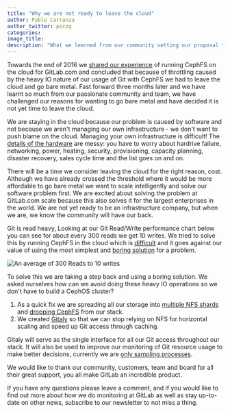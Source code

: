 ```yaml
---
title: "Why we are not ready to leave the cloud"
author: Pablo Carranza
author_twitter: psczg
categories:
image_title:
description: "What we learned from our community vetting our proposal to leave the cloud"
---
```


Towards the end of 2016 we [shared our experience](https://about.gitlab.com/2016/11/10/why-choose-bare-metal/) of running CephFS on the cloud for GitLab.com and concluded that because of throttling caused by the heavy IO nature of our usage of Git with CephFS we had to leave the cloud and go bare metal. Fast forward three months later and we have learnt so much from our passionate community and team, we have challenged our reasons for wanting to go bare metal and have decided it is not yet time to leave the cloud.

<!-- more -->

We are staying in the cloud because our problem is caused by software and not because we aren't managing our own infrastructure - we don't want to push blame on the cloud. Managing your own infrastructure is difficult! The [details of the hardware]( https://about.gitlab.com/2016/12/11/proposed-server-purchase-for-gitlab-com/) are messy: you have to worry about hardrive failure, networking, power, heating, security, provisioning, capacity planning, disaster recovery, sales cycle time and the list goes on and on.

There will be a time we consider leaving the cloud for the right reason, cost. Although we have already crossed the threshold where it would be more affordable to go bare metal we want to scale intelligently and solve our software problem first. We are excited about solving the problem at GitLab.com scale because this also solves it for the largest enterprises in the world. We are not yet ready to be an infrastructure company, but when we are, we know the community will have our back.

Git is read heavy, Looking at our Git Read/WrIte performance chart below you can see for about every 300 reads we get 10 writes. We tried to solve this by running CephFS in the cloud which is [difficult](https://gitlab.com/gitlab-com/infrastructure/issues?label_name%5B%5D=outage&label_name%5B%5D=ceph&scope=all&state=all) and it goes against our value of using the most simplest and [boring solution](https://about.gitlab.com/handbook/#values) for a problem.

![An average of 300 Reads to 10 writes](/images/blogimages/read-write-chart.png)

To solve this we are taking a step back and using a boring solution. We asked ourselves how can we avoid doing these heavy IO operations so we don't have to build a CephOS cluster? 

1. As a quick fix we are spreading all our storage into [multiple NFS shards](https://gitlab.com/gitlab-com/infrastructure/issues/711) and [dropping CephFS](https://gitlab.com/gitlab-com/infrastructure/issues/817) from our stack. 
2. We created [Gitaly](https://gitlab.com/gitlab-org/gitaly) so that we can stop relying on NFS for horizontal scaling and speed up Git access through caching.

Gitaly will serve as the single interface for all our Git access throughout our stack. It will also be used to improve our monitoring of Git resource usage to make better decisions, currently we are [only sampling processes](https://gitlab.com/gitlab-org/gitlab-monitor/blob/v0.0.25/lib/gitlab_monitor/git.rb#L87). 

We would like to thank our community, customers, team and board for all their great support, you all make GitLab an incredible product.

If you have any questions please leave a comment, and if you would like to find out more about how we do monitoring at GitLab as well as stay up-to-date on other news, subscribe to our newsletter to not miss a thing.